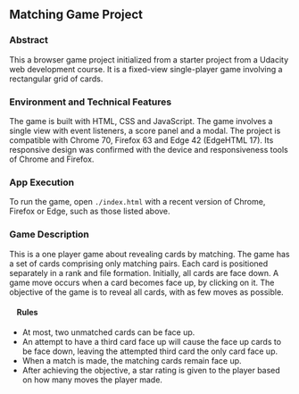 ## Matching Game Project

### Abstract
This a browser game project initialized from a starter project from a Udacity web development course. It is a fixed-view single-player game involving a rectangular grid of cards.

### Environment and Technical Features
The game is built with HTML, CSS and JavaScript. The game involves a single view with event listeners, a score panel and a modal. The project is compatible with Chrome 70, Firefox 63 and Edge 42 (EdgeHTML 17). Its responsive design was confirmed with the device and responsiveness tools of Chrome and Firefox.

### App Execution
To run the game, open `./index.html` with a recent version of Chrome, Firefox or Edge, such as those listed above.

### Game Description
This is a one player game about revealing cards by matching. The game has a set of cards comprising only matching pairs. Each card is positioned separately in a rank and file formation. Initially, all cards are face down. A game move occurs when a card becomes face up, by clicking on it. The objective of the game is to reveal all cards, with as few moves as possible.

#### &nbsp;&nbsp;&nbsp; Rules
- At most, two unmatched cards can be face up.
- An attempt to have a third card face up will cause the face up cards to be face down, leaving the attempted third card the only card face up.
- When a match is made, the matching cards remain face up.
- After achieving the objective, a star rating is given to the player based on how many moves the player made.
